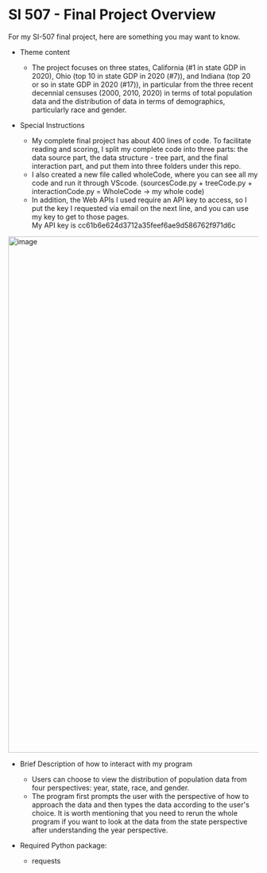 # SI 507 - Final Project Overview
For my SI-507 final project, here are something you may want to know.

- Theme content 
  - The project focuses on three states, California (#1 in state GDP in 2020), Ohio (top 10 in state GDP in 2020 (#7)), and Indiana (top 20 or so in state GDP in 2020 (#17)), in particular from the three recent decennial censuses (2000, 2010, 2020) in terms of total population data and the distribution of data in terms of demographics, particularly race and gender.
  
- Special Instructions
	- My complete final project has about 400 lines of code. To facilitate reading and scoring, I split my complete code into three parts: the data source part, the data structure - tree part, and the final interaction part, and put them into three folders under this repo. 
	- I also created a new file called wholeCode, where you can see all my code and run it through VScode.
		(sourcesCode.py + treeCode.py + interactionCode.py = WholeCode -> my whole code)
	- In addition, the Web APIs I used require an API key to access, so I put the key I requested via email on the next line, and you can use my key to get to those pages.
	  <br />My API key is cc61b6e624d3712a35feef6ae9d586762f971d6c
<img width="1038" alt="image" src="https://user-images.githubusercontent.com/113861839/207991743-b96fe171-8b3c-4e3c-aac7-eeddf54acd89.png">

- Brief Description of how to interact with my program
  - Users can choose to view the distribution of population data from four perspectives: year, state, race, and gender.
  - The program first prompts the user with the perspective of how to approach the data and then types the data according to the user's choice. It is worth mentioning that you need to rerun the whole program if you want to look at the data from the state perspective after understanding the year perspective.

- Required Python package:
  - requests

